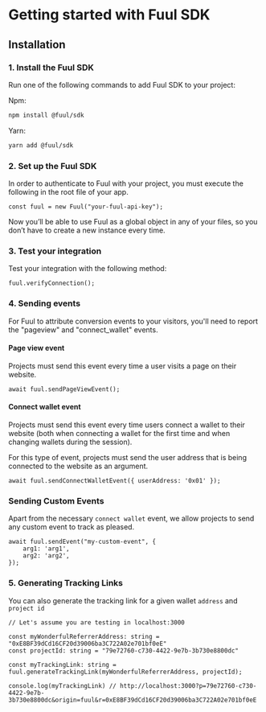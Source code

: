 # Getting started with Fuul SDK

## Installation

### 1. Install the Fuul SDK

Run one of the following commands to add Fuul SDK to your project:

Npm:

```bash
npm install @fuul/sdk
```

Yarn:

```bash
yarn add @fuul/sdk
```

### 2. Set up the Fuul SDK

In order to authenticate to Fuul with your project, you must execute the following in the root file of your app.

```tsx
const fuul = new Fuul("your-fuul-api-key");
```

Now you’ll be able to use Fuul as a global object in any of your files, so you don’t have to create a new instance every time.

### 3. Test your integration

Test your integration with the following method:

```tsx
fuul.verifyConnection();
```

### 4. Sending events

For Fuul to attribute conversion events to your visitors, you'll need to report the "pageview" and "connect_wallet" events. 

#### Page view event

Projects must send this event every time a user visits a page on their website.

```tsx
await fuul.sendPageViewEvent();
```

#### Connect wallet event

Projects must send this event every time users connect a wallet to their website (both when connecting a wallet for the first time and when changing wallets during the session).

For this type of event, projects must send the user address that is being connected to the website as an argument.

```tsx
await fuul.sendConnectWalletEvent({ userAddress: '0x01' });
```

### Sending Custom Events

Apart from the necessary `connect wallet` event, we allow projects to send any custom event to track as pleased.

```tsx
await fuul.sendEvent("my-custom-event", {
	arg1: 'arg1',
	arg2: 'arg2',
});
```

### 5. Generating Tracking Links

You can also generate the tracking link for a given wallet `address` and `project id`

```tsx
// Let's assume you are testing in localhost:3000

const myWonderfulReferrerAddress: string = "0xE8BF39dCd16CF20d39006ba3C722A02e701bf0eE"
const projectId: string = "79e72760-c730-4422-9e7b-3b730e8800dc"

const myTrackingLink: string = fuul.generateTrackingLink(myWonderfulReferrerAddress, projectId);

console.log(myTrackingLink) // http://localhost:3000?p=79e72760-c730-4422-9e7b-3b730e8800dc&origin=fuul&r=0xE8BF39dCd16CF20d39006ba3C722A02e701bf0eE 
```

